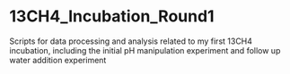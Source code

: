 # 13CH4_Incubation_Round1
Scripts for data processing and analysis related to my first 13CH4 incubation, including the initial pH manipulation experiment and follow up water addition experiment
